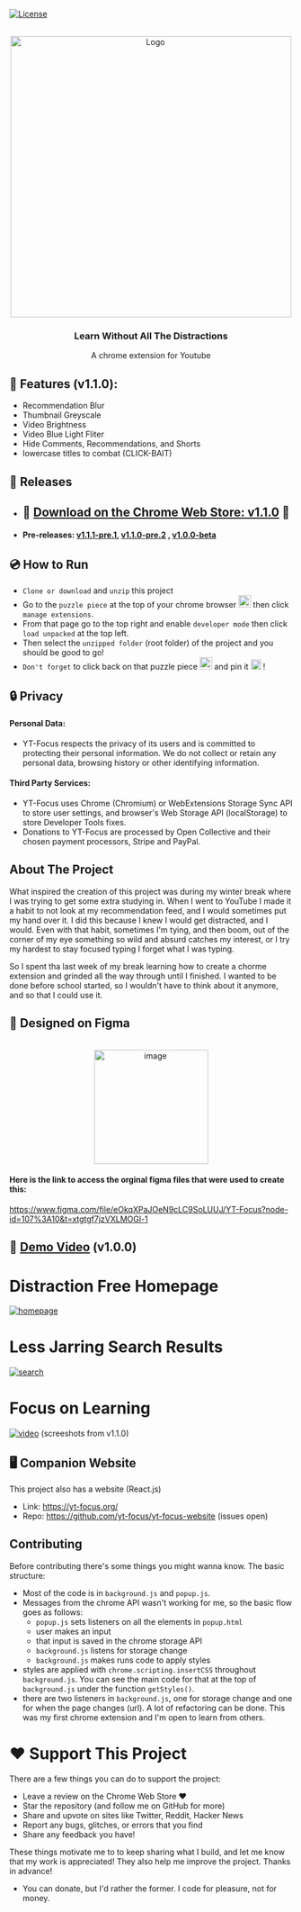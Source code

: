 [![License][license-shield]](https://github.com/yt-focus/yt-focus/blob/main/LICENSE)





<!-- PROJECT LOGO -->
<br />
<div align="center">
    <img src="https://user-images.githubusercontent.com/74576449/213616178-b79c0f8f-a0e5-44e8-82b8-070125ed201c.png" alt="Logo" width="500" height="auto">

  <h3 align="center">Learn Without All The Distractions</h3>

  <p align="center">
    A chrome extension for Youtube
</div>



<!-- ABOUT THE PROJECT -->
## 📜 Features (v1.1.0):
- Recommendation Blur
- Thumbnail Greyscale
- Video Brightness
- Video Blue Light Fliter
- Hide Comments, Recommendations, and Shorts
- lowercase titles to combat (CLICK-BAIT)
## 📝 Releases
- ## 🔗 [Download on the Chrome Web Store: v1.1.0](https://chrome.google.com/webstore/detail/yt-focus/fdekaebckbnpgafknooinjcnelmlhiip?hl=en&authuser=1) 🚀
- #### Pre-releases: [v1.1.1-pre.1](https://github.com/yt-focus/yt-focus/releases/tag/v1.1.1-pre.1), [v1.1.0-pre.2](https://github.com/yt-focus/yt-focus/releases/tag/v1.1.1-pre.2) , [v1.0.0-beta](https://github.com/yt-focus/yt-focus/releases/tag/v1.0.0-beta)

## 💿 How to Run 
- `Clone or download` and `unzip` this project
- Go to the `puzzle piece` at the top of your chrome browser <img width="22" alt="image" src="https://user-images.githubusercontent.com/74576449/213809619-2dc469fb-4a67-45b9-afd0-8de747763b99.png">
then click `manage extensions`. 
- From that page go to the top right and enable `developer mode` then click `load unpacked` at the top left.
- Then select the `unzipped folder` (root folder) of the project and you should be good to go!
- `Don't forget` to click back on that puzzle piece <img width="22" alt="image" src="https://user-images.githubusercontent.com/74576449/213809619-2dc469fb-4a67-45b9-afd0-8de747763b99.png"> and pin it <img width="18" alt="image" src="https://user-images.githubusercontent.com/74576449/213835582-d0257d0d-4062-41ed-9e30-a2c17f17b06c.png">
 !
## 🔒 Privacy
#### Personal Data:
- YT-Focus respects the privacy of its users and is committed to protecting their personal information. We do not collect or retain any personal data, browsing history or other identifying information.
#### Third Party Services:
- YT-Focus uses Chrome (Chromium) or WebExtensions Storage Sync API to store user settings, and browser's Web Storage API (localStorage) to store Developer Tools fixes.
- Donations to YT-Focus are processed by Open Collective and their chosen payment processors, Stripe and PayPal.
## About The Project
What inspired the creation of this project was during my winter break where I was trying to get some extra studying in. When I went to YouTube I made it a habit to not look at my recommendation feed, and I would sometimes put my hand over it. I did this because I knew I would get distracted, and I would. Even with that habit, sometimes I'm tying, and then boom, out of the corner of my eye something so wild and absurd catches my interest, or I try my hardest to stay focused typing I forget what I was typing.

So I spent tha last week of my break learning how to create a chorme extension and grinded all the way through until I finished. I wanted to be done before school started, so I wouldn't have to think about it anymore, and so that I could use it.

## 🎨 Designed on Figma

</br>
<div align="center" class="pic">
<img width="203" alt="image" src="https://user-images.githubusercontent.com/74576449/215507956-a7411930-7d54-4db9-8afb-a815bd4c9981.png">
</div>

#### Here is the link to access the orginal figma files that were used to create this:
https://www.figma.com/file/eOkqXPaJOeN9cLC9SoLUUJ/YT-Focus?node-id=107%3A10&t=xtgtgf7jzVXLMOGl-1 

## 🔗 [Demo Video](https://youtu.be/TTm6PwH7StU) (v1.0.0)
# Distraction Free Homepage
[![homepage](https://user-images.githubusercontent.com/74576449/214985469-3e0021cb-c855-47f7-a727-bf90429310ec.png)](https://chrome.google.com/webstore/detail/yt-focus/fdekaebckbnpgafknooinjcnelmlhiip?hl=en&authuser=1)
# Less Jarring Search Results
[![search](https://user-images.githubusercontent.com/74576449/214985614-443376ac-3751-4e3c-931f-3c29511b172f.png)](https://chrome.google.com/webstore/detail/yt-focus/fdekaebckbnpgafknooinjcnelmlhiip?hl=en&authuser=1)
# Focus on Learning
[![video](https://user-images.githubusercontent.com/74576449/214985631-e27a69dd-5cdc-4788-b45c-37c8575a67f6.png)](https://chrome.google.com/webstore/detail/yt-focus/fdekaebckbnpgafknooinjcnelmlhiip?hl=en&authuser=1)
(screeshots from v1.1.0)

## 🖥️ Companion Website
This project also has a website (React.js)
- Link: https://yt-focus.org/ 
- Repo: https://github.com/yt-focus/yt-focus-website (issues open)

## Contributing
Before contributing there's some things you might wanna know. The basic structure:
- Most of the code is in `background.js` and `popup.js`.
- Messages from the chrome API wasn't working for me, so the basic flow goes as follows:
  - `popup.js` sets listeners on all the elements in `popup.html`
  - user makes an input
  - that input is saved in the chrome storage API
  - `background.js` listens for storage change
  - `background.js` makes runs code to apply styles
- styles are applied with `chrome.scripting.insertCSS` throughout `background.js`. You can see the main code for that at the top of `background.js` under the function `getStyles()`.
- there are two listeners in `background.js`, one for storage change and one for when the page changes (url).
A lot of refactoring can be done. This was my first chrome extension and I'm open to learn from others. 

# ❤️ Support This Project

There are a few things you can do to support the project:

- Leave a review on the Chrome Web Store ❤️
- Star the repository (and follow me on GitHub for more)
- Share and upvote on sites like Twitter, Reddit, Hacker News
- Report any bugs, glitches, or errors that you find
- Share any feedback you have!

These things motivate me to to keep sharing what I build, and let me know
that my work is appreciated! They also help me improve the
project. Thanks in advance!

- You can donate, but I'd rather the former. I code for pleasure, not for money.

[license-shield]: https://img.shields.io/github/license/othneildrew/Best-README-Template.svg?style=for-the-badge
[license-url]: https://github.com/othneildrew/Best-README-Template/blob/master/LICENSE.txt
